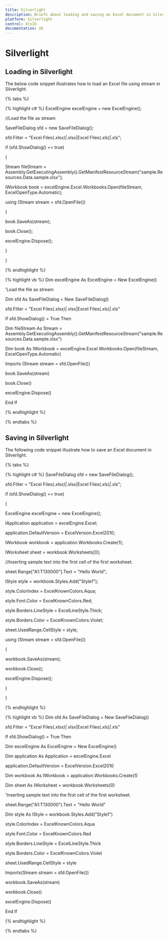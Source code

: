 ```yaml
---
title: Silverlight
description: Briefs about loading and saving an Excel document in Silverlight platform.
platform: Silverlight
control: XlsIO
documentation: UG
---
```

# Silverlight 

## Loading in Silverlight

The below code snippet illustrates how to load an Excel file using stream in Silverlight.

{% tabs %}  

{% highlight c# %}
ExcelEngine excelEngine = new ExcelEngine();



//Load the file as stream

SaveFileDialog sfd = new SaveFileDialog();

sfd.Filter = "Excel Files(*.xlsx)|*.xlsx|Excel Files(*.xls)|*.xls";

if (sfd.ShowDialog() == true)

{

Stream fileStream = Assembly.GetExecutingAssembly().GetManifestResourceStream("sample.Resources.Data.sample.xlsx");

IWorkbook book = excelEngine.Excel.Workbooks.Open(fileStream, ExcelOpenType.Automatic);

using (Stream stream = sfd.OpenFile())

{

book.SaveAs(stream);

book.Close();

excelEngine.Dispose();

}

}



{% endhighlight %}

{% highlight vb %}
Dim excelEngine As ExcelEngine = New ExcelEngine()

'Load the file as stream

Dim sfd As SaveFileDialog = New SaveFileDialog()

sfd.Filter = "Excel Files(*.xlsx)|*.xlsx|Excel Files(*.xls)|*.xls"

If sfd.ShowDialog() = True Then

Dim fileStream As Stream = Assembly.GetExecutingAssembly().GetManifestResourceStream("sample.Resources.Data.sample.xlsx")

Dim book As IWorkbook = excelEngine.Excel.Workbooks.Open(fileStream, ExcelOpenType.Automatic)

Imports (Stream stream = sfd.OpenFile())

book.SaveAs(stream)

book.Close()

excelEngine.Dispose()

End If



{% endhighlight %}

  {% endtabs %}  

## Saving in Silverlight

The following code snippet illustrate how to save an Excel document in Silverlight.

{% tabs %}  

{% highlight c# %}
SaveFileDialog sfd = new SaveFileDialog();

sfd.Filter = "Excel Files(*.xlsx)|*.xlsx|Excel Files(*.xls)|*.xls";

if (sfd.ShowDialog() == true)

{

ExcelEngine excelEngine = new ExcelEngine();

IApplication application = excelEngine.Excel;

application.DefaultVersion = ExcelVersion.Excel2010;

IWorkbook workbook = application.Workbooks.Create(1);

IWorksheet sheet = workbook.Worksheets[0];

//Inserting sample text into the first cell of the first worksheet.

sheet.Range["A1:T130000"].Text = "Hello World";

IStyle style = workbook.Styles.Add("Style1");

style.ColorIndex = ExcelKnownColors.Aqua;

style.Font.Color = ExcelKnownColors.Red;

style.Borders.LineStyle = ExcelLineStyle.Thick;

style.Borders.Color = ExcelKnownColors.Violet;

sheet.UsedRange.CellStyle = style;

using (Stream stream = sfd.OpenFile())

{

workbook.SaveAs(stream);

workbook.Close();

excelEngine.Dispose();

}

}



{% endhighlight %}

{% highlight vb %}
Dim sfd As SaveFileDialog = New SaveFileDialog()

sfd.Filter = "Excel Files(*.xlsx)|*.xlsx|Excel Files(*.xls)|*.xls"

If sfd.ShowDialog() = True Then

Dim excelEngine As ExcelEngine = New ExcelEngine()

Dim application As Application = excelEngine.Excel

application.DefaultVersion = ExcelVersion.Excel2010

Dim workbook As IWorkbook = application.Workbooks.Create(1)

Dim sheet As IWorksheet = workbook.Worksheets(0)

'Inserting sample text into the first cell of the first worksheet.

sheet.Range("A1:T130000").Text = "Hello World"

Dim style As IStyle = workbook.Styles.Add("Style1")

style.ColorIndex = ExcelKnownColors.Aqua

style.Font.Color = ExcelKnownColors.Red

style.Borders.LineStyle = ExcelLineStyle.Thick

style.Borders.Color = ExcelKnownColors.Violet

sheet.UsedRange.CellStyle = style

Imports(Stream stream = sfd.OpenFile())

workbook.SaveAs(stream)

workbook.Close()

excelEngine.Dispose()

End If



{% endhighlight %}

  {% endtabs %}  

